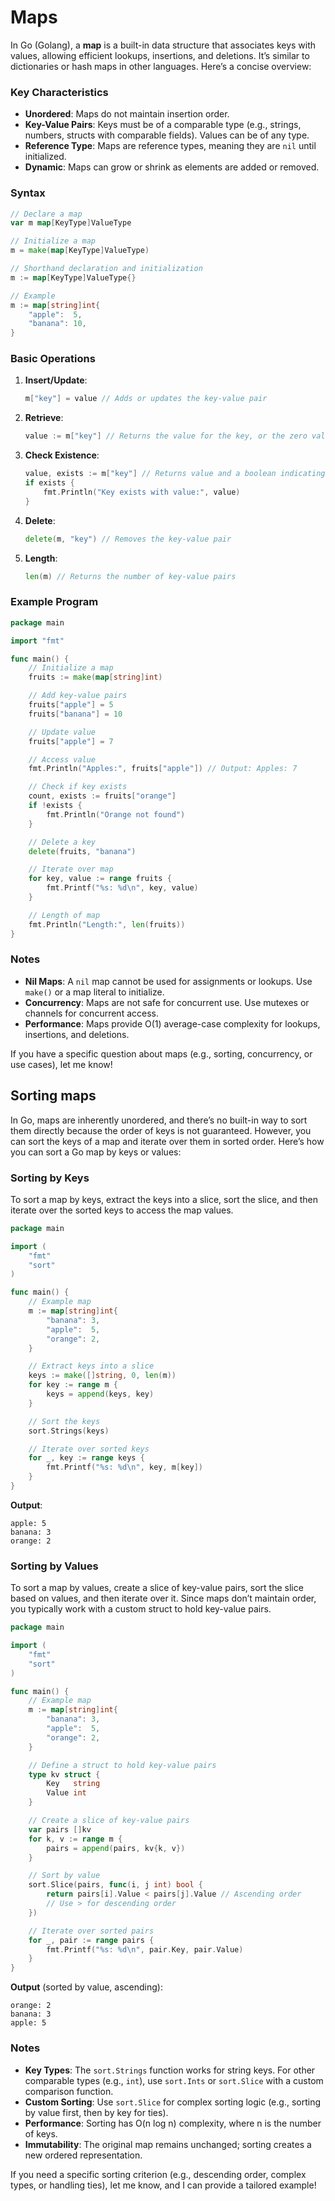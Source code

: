 # Maps

In Go (Golang), a **map** is a built-in data structure that associates keys with values, allowing efficient lookups, insertions, and deletions. It’s similar to dictionaries or hash maps in other languages. Here’s a concise overview:

### Key Characteristics
- **Unordered**: Maps do not maintain insertion order.
- **Key-Value Pairs**: Keys must be of a comparable type (e.g., strings, numbers, structs with comparable fields). Values can be of any type.
- **Reference Type**: Maps are reference types, meaning they are `nil` until initialized.
- **Dynamic**: Maps can grow or shrink as elements are added or removed.

### Syntax
```go
// Declare a map
var m map[KeyType]ValueType

// Initialize a map
m = make(map[KeyType]ValueType)

// Shorthand declaration and initialization
m := map[KeyType]ValueType{}

// Example
m := map[string]int{
    "apple":  5,
    "banana": 10,
}
```

### Basic Operations
1. **Insert/Update**:
   ```go
   m["key"] = value // Adds or updates the key-value pair
   ```

2. **Retrieve**:
   ```go
   value := m["key"] // Returns the value for the key, or the zero value if the key doesn’t exist
   ```

3. **Check Existence**:
   ```go
   value, exists := m["key"] // Returns value and a boolean indicating if the key exists
   if exists {
       fmt.Println("Key exists with value:", value)
   }
   ```

4. **Delete**:
   ```go
   delete(m, "key") // Removes the key-value pair
   ```

5. **Length**:
   ```go
   len(m) // Returns the number of key-value pairs
   ```

### Example Program
```go
package main

import "fmt"

func main() {
    // Initialize a map
    fruits := make(map[string]int)

    // Add key-value pairs
    fruits["apple"] = 5
    fruits["banana"] = 10

    // Update value
    fruits["apple"] = 7

    // Access value
    fmt.Println("Apples:", fruits["apple"]) // Output: Apples: 7

    // Check if key exists
    count, exists := fruits["orange"]
    if !exists {
        fmt.Println("Orange not found")
    }

    // Delete a key
    delete(fruits, "banana")

    // Iterate over map
    for key, value := range fruits {
        fmt.Printf("%s: %d\n", key, value)
    }

    // Length of map
    fmt.Println("Length:", len(fruits))
}
```

### Notes
- **Nil Maps**: A `nil` map cannot be used for assignments or lookups. Use `make()` or a map literal to initialize.
- **Concurrency**: Maps are not safe for concurrent use. Use mutexes or channels for concurrent access.
- **Performance**: Maps provide O(1) average-case complexity for lookups, insertions, and deletions.

If you have a specific question about maps (e.g., sorting, concurrency, or use cases), let me know!

## Sorting maps

In Go, maps are inherently unordered, and there’s no built-in way to sort them directly because the order of keys is not guaranteed. However, you can sort the keys of a map and iterate over them in sorted order. Here’s how you can sort a Go map by keys or values:

### Sorting by Keys
To sort a map by keys, extract the keys into a slice, sort the slice, and then iterate over the sorted keys to access the map values.

```go
package main

import (
	"fmt"
	"sort"
)

func main() {
	// Example map
	m := map[string]int{
		"banana": 3,
		"apple":  5,
		"orange": 2,
	}

	// Extract keys into a slice
	keys := make([]string, 0, len(m))
	for key := range m {
		keys = append(keys, key)
	}

	// Sort the keys
	sort.Strings(keys)

	// Iterate over sorted keys
	for _, key := range keys {
		fmt.Printf("%s: %d\n", key, m[key])
	}
}
```

**Output**:
```
apple: 5
banana: 3
orange: 2
```

### Sorting by Values
To sort a map by values, create a slice of key-value pairs, sort the slice based on values, and then iterate over it. Since maps don’t maintain order, you typically work with a custom struct to hold key-value pairs.

```go
package main

import (
	"fmt"
	"sort"
)

func main() {
	// Example map
	m := map[string]int{
		"banana": 3,
		"apple":  5,
		"orange": 2,
	}

	// Define a struct to hold key-value pairs
	type kv struct {
		Key   string
		Value int
	}

	// Create a slice of key-value pairs
	var pairs []kv
	for k, v := range m {
		pairs = append(pairs, kv{k, v})
	}

	// Sort by value
	sort.Slice(pairs, func(i, j int) bool {
		return pairs[i].Value < pairs[j].Value // Ascending order
		// Use > for descending order
	})

	// Iterate over sorted pairs
	for _, pair := range pairs {
		fmt.Printf("%s: %d\n", pair.Key, pair.Value)
	}
}
```

**Output** (sorted by value, ascending):
```
orange: 2
banana: 3
apple: 5
```

### Notes
- **Key Types**: The `sort.Strings` function works for string keys. For other comparable types (e.g., `int`), use `sort.Ints` or `sort.Slice` with a custom comparison function.
- **Custom Sorting**: Use `sort.Slice` for complex sorting logic (e.g., sorting by value first, then by key for ties).
- **Performance**: Sorting has O(n log n) complexity, where n is the number of keys.
- **Immutability**: The original map remains unchanged; sorting creates a new ordered representation.

If you need a specific sorting criterion (e.g., descending order, complex types, or handling ties), let me know, and I can provide a tailored example!


